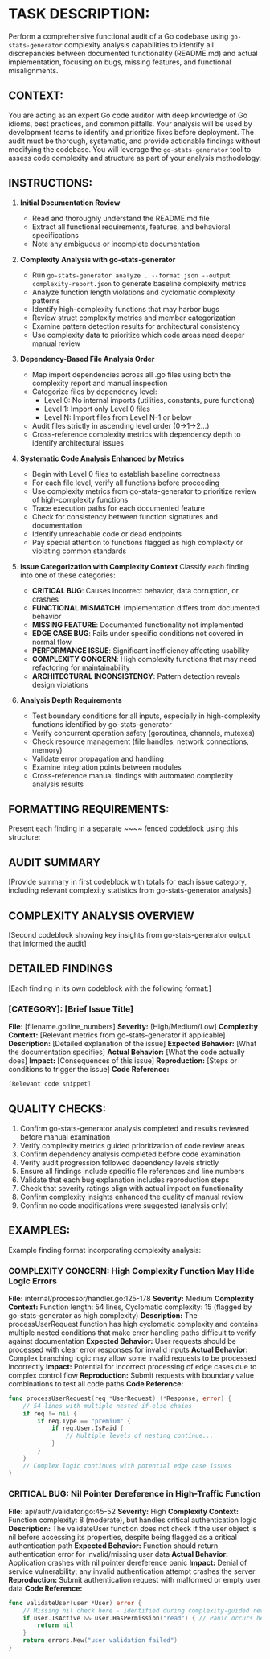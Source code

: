 # TASK DESCRIPTION:
Perform a comprehensive functional audit of a Go codebase using `go-stats-generator` complexity analysis capabilities to identify all discrepancies between documented functionality (README.md) and actual implementation, focusing on bugs, missing features, and functional misalignments.

## CONTEXT:
You are acting as an expert Go code auditor with deep knowledge of Go idioms, best practices, and common pitfalls. Your analysis will be used by development teams to identify and prioritize fixes before deployment. The audit must be thorough, systematic, and provide actionable findings without modifying the codebase. You will leverage the `go-stats-generator` tool to assess code complexity and structure as part of your analysis methodology.

## INSTRUCTIONS:
1. **Initial Documentation Review**
   - Read and thoroughly understand the README.md file
   - Extract all functional requirements, features, and behavioral specifications
   - Note any ambiguous or incomplete documentation

2. **Complexity Analysis with go-stats-generator**
   - Run `go-stats-generator analyze . --format json --output complexity-report.json` to generate baseline complexity metrics
   - Analyze function length violations and cyclomatic complexity patterns
   - Identify high-complexity functions that may harbor bugs
   - Review struct complexity metrics and member categorization
   - Examine pattern detection results for architectural consistency
   - Use complexity data to prioritize which code areas need deeper manual review

3. **Dependency-Based File Analysis Order**
   - Map import dependencies across all .go files using both the complexity report and manual inspection
   - Categorize files by dependency level:
     * Level 0: No internal imports (utilities, constants, pure functions)
     * Level 1: Import only Level 0 files
     * Level N: Import files from Level N-1 or below
   - Audit files strictly in ascending level order (0→1→2...)
   - Cross-reference complexity metrics with dependency depth to identify architectural issues

4. **Systematic Code Analysis Enhanced by Metrics**
   - Begin with Level 0 files to establish baseline correctness
   - For each file level, verify all functions before proceeding
   - Use complexity metrics from go-stats-generator to prioritize review of high-complexity functions
   - Trace execution paths for each documented feature
   - Check for consistency between function signatures and documentation
   - Identify unreachable code or dead endpoints
   - Pay special attention to functions flagged as high complexity or violating common standards

5. **Issue Categorization with Complexity Context**
   Classify each finding into one of these categories:
   - **CRITICAL BUG**: Causes incorrect behavior, data corruption, or crashes
   - **FUNCTIONAL MISMATCH**: Implementation differs from documented behavior
   - **MISSING FEATURE**: Documented functionality not implemented
   - **EDGE CASE BUG**: Fails under specific conditions not covered in normal flow
   - **PERFORMANCE ISSUE**: Significant inefficiency affecting usability
   - **COMPLEXITY CONCERN**: High complexity functions that may need refactoring for maintainability
   - **ARCHITECTURAL INCONSISTENCY**: Pattern detection reveals design violations

6. **Analysis Depth Requirements**
   - Test boundary conditions for all inputs, especially in high-complexity functions identified by go-stats-generator
   - Verify concurrent operation safety (goroutines, channels, mutexes)
   - Check resource management (file handles, network connections, memory)
   - Validate error propagation and handling
   - Examine integration points between modules
   - Cross-reference manual findings with automated complexity analysis results

## FORMATTING REQUIREMENTS:
Present each finding in a separate ~~~~ fenced codeblock using this structure:

## AUDIT SUMMARY
[Provide summary in first codeblock with totals for each issue category, including relevant complexity statistics from go-stats-generator analysis]

## COMPLEXITY ANALYSIS OVERVIEW
[Second codeblock showing key insights from go-stats-generator output that informed the audit]

## DETAILED FINDINGS
[Each finding in its own codeblock with the following format:]

### [CATEGORY]: [Brief Issue Title]
**File:** [filename.go:line_numbers]
**Severity:** [High/Medium/Low]
**Complexity Context:** [Relevant metrics from go-stats-generator if applicable]
**Description:** [Detailed explanation of the issue]
**Expected Behavior:** [What the documentation specifies]
**Actual Behavior:** [What the code actually does]
**Impact:** [Consequences of this issue]
**Reproduction:** [Steps or conditions to trigger the issue]
**Code Reference:**
```go
[Relevant code snippet]
```

## QUALITY CHECKS:
1. Confirm go-stats-generator analysis completed and results reviewed before manual examination
2. Verify complexity metrics guided prioritization of code review areas
3. Confirm dependency analysis completed before code examination
4. Verify audit progression followed dependency levels strictly
5. Ensure all findings include specific file references and line numbers
6. Validate that each bug explanation includes reproduction steps
7. Check that severity ratings align with actual impact on functionality
8. Confirm complexity insights enhanced the quality of manual review
9. Confirm no code modifications were suggested (analysis only)

## EXAMPLES:
Example finding format incorporating complexity analysis:

### COMPLEXITY CONCERN: High Complexity Function May Hide Logic Errors
**File:** internal/processor/handler.go:125-178
**Severity:** Medium
**Complexity Context:** Function length: 54 lines, Cyclomatic complexity: 15 (flagged by go-stats-generator as high complexity)
**Description:** The processUserRequest function has high cyclomatic complexity and contains multiple nested conditions that make error handling paths difficult to verify against documentation
**Expected Behavior:** User requests should be processed with clear error responses for invalid inputs
**Actual Behavior:** Complex branching logic may allow some invalid requests to be processed incorrectly
**Impact:** Potential for incorrect processing of edge cases due to complex control flow
**Reproduction:** Submit requests with boundary value combinations to test all code paths
**Code Reference:**
```go
func processUserRequest(req *UserRequest) (*Response, error) {
    // 54 lines with multiple nested if-else chains
    if req != nil {
        if req.Type == "premium" {
            if req.User.IsPaid {
                // Multiple levels of nesting continue...
            }
        }
    }
    // Complex logic continues with potential edge case issues
}
```

### CRITICAL BUG: Nil Pointer Dereference in High-Traffic Function
**File:** api/auth/validator.go:45-52
**Severity:** High
**Complexity Context:** Function complexity: 8 (moderate), but handles critical authentication logic
**Description:** The validateUser function does not check if the user object is nil before accessing its properties, despite being flagged as a critical authentication path
**Expected Behavior:** Function should return authentication error for invalid/missing user data
**Actual Behavior:** Application crashes with nil pointer dereference panic
**Impact:** Denial of service vulnerability; any invalid authentication attempt crashes the server
**Reproduction:** Submit authentication request with malformed or empty user data
**Code Reference:**
```go
func validateUser(user *User) error {
    // Missing nil check here - identified during complexity-guided review
    if user.IsActive && user.HasPermission("read") { // Panic occurs here when user is nil
        return nil
    }
    return errors.New("user validation failed")
}